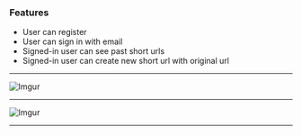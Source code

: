 

### Features
* User can register
* User can sign in with email
* Signed-in user can see past short urls 
* Signed-in user can create new short url with original url



***
![Imgur](https://i.imgur.com/Y9IYydZ.png)
***
![Imgur](https://i.imgur.com/qYlXiar.png)
***

